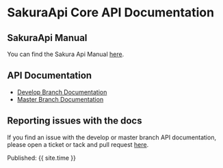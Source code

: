 # SakuraApi Core API Documentation

## SakuraApi Manual

You can find the Sakura Api Manual [here](https://github.com/sakuraapi/manual).

## API Documentation

- [Develop Branch Documentation](./develop/index.html)
- [Master Branch Documentation](./master/index.html)

## Reporting issues with the docs

If you find an issue with the develop or master branch API documentation, please open
a ticket or tack and pull request [here](https://github.com/sakuraapi/core/issues).

Published: {{ site.time }}

